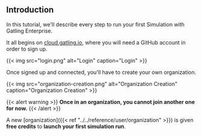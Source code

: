 ## Introduction

In this tutorial, we'll describe every step to run your first Simulation with Gatling Enterprise.

It all begins on [cloud.gatling.io](https://cloud.gatling.io), where you will need a GitHub account in order to sign up.

{{< img src="login.png" alt="Login" caption="Login" >}}

Once signed up and connected, you'll have to create your own organization.

{{< img src="organization-creation.png" alt="Organization Creation" caption="Organization Creation" >}}

{{< alert warning >}}
**Once in an organization, you cannot join another one for now.**
{{< /alert >}}

A new [organization]({{< ref "../../reference/user/organization" >}}) is given **free credits** to **launch your first simulation run**.



